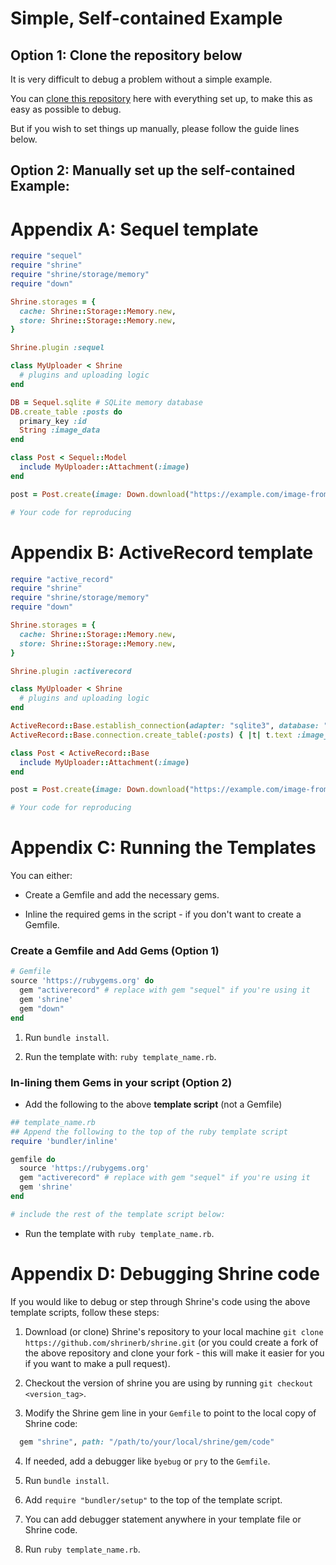 # Simple, Self-contained Example

## Option 1: Clone the repository below

It is very difficult to debug a problem without a simple example.

You can [clone this repository](https://github.com/benkoshy/debugging-shrine-example) here with everything set up, to make this as easy as possible to debug.

But if you wish to set things up manually, please follow the guide lines below.

## Option 2: Manually set up the self-contained Example:


Appendix A: Sequel template
============================

```rb
require "sequel"
require "shrine"
require "shrine/storage/memory"
require "down"

Shrine.storages = {
  cache: Shrine::Storage::Memory.new,
  store: Shrine::Storage::Memory.new,
}

Shrine.plugin :sequel

class MyUploader < Shrine
  # plugins and uploading logic
end

DB = Sequel.sqlite # SQLite memory database
DB.create_table :posts do
  primary_key :id
  String :image_data
end

class Post < Sequel::Model
  include MyUploader::Attachment(:image)
end

post = Post.create(image: Down.download("https://example.com/image-from-internet.jpg"))

# Your code for reproducing
```

Appendix B: ActiveRecord template
=================================

```rb
require "active_record"
require "shrine"
require "shrine/storage/memory"
require "down"

Shrine.storages = {
  cache: Shrine::Storage::Memory.new,
  store: Shrine::Storage::Memory.new,
}

Shrine.plugin :activerecord

class MyUploader < Shrine
  # plugins and uploading logic
end

ActiveRecord::Base.establish_connection(adapter: "sqlite3", database: ":memory:")
ActiveRecord::Base.connection.create_table(:posts) { |t| t.text :image_data }

class Post < ActiveRecord::Base
  include MyUploader::Attachment(:image)
end

post = Post.create(image: Down.download("https://example.com/image-from-internet.jpg"))

# Your code for reproducing
```

Appendix C: Running the Templates
=================================
 
You can either:

* Create a Gemfile and add the necessary gems. 

* Inline the required gems in the script - if you don't want to create a Gemfile.

### Create a Gemfile and Add Gems (Option 1)

```ruby
# Gemfile
source 'https://rubygems.org' do
  gem "activerecord" # replace with gem "sequel" if you're using it
  gem 'shrine'
  gem "down"
end
```

1. Run `bundle install`.

2. Run the template with: `ruby template_name.rb`.

### In-lining them Gems in your script (Option 2)

* Add the following to the above ****template script**** (not a Gemfile)

```ruby
## template_name.rb
## Append the following to the top of the ruby template script
require 'bundler/inline'

gemfile do
  source 'https://rubygems.org'
  gem "activerecord" # replace with gem "sequel" if you're using it
  gem 'shrine'
end

# include the rest of the template script below:
```

* Run the template with `ruby template_name.rb`.

Appendix D: Debugging Shrine code
=================================

If you would like to debug or step through Shrine's code using the above template scripts, follow these steps:

1. Download (or clone) Shrine's repository to your local machine
   `git clone https://github.com/shrinerb/shrine.git` (or you could create a fork of the above repository and clone your fork - this will make it easier for you if you want to make a pull request). 
   
2. Checkout the version of shrine you are using by running `git checkout <version_tag>`.

3. Modify the Shrine gem line in your `Gemfile` to point to the local copy of Shrine code:

```ruby
  gem "shrine", path: "/path/to/your/local/shrine/gem/code" 
```

4. If needed, add a debugger like `byebug` or `pry` to the `Gemfile`.

5. Run `bundle install`.

6. Add `require "bundler/setup"` to the top of the template script.

7. You can add debugger statement anywhere in your template file or Shrine code.

8. Run `ruby template_name.rb`. 

[Github Discussions]: https://github.com/shrinerb/shrine/discussions
[forum]: https://discourse.shrinerb.com
[Shrine code of conduct]: https://github.com/shrinerb/shrine/blob/master/CODE_OF_CONDUCT.md
[libmagic]: https://github.com/threatstack/libmagic
[libvips]: https://github.com/libvips/libvips/wiki
[SQLite]: https://www.sqlite.org
[Design of Shrine]: /doc/design.md#readme
[Creating a New Plugin]: /doc/creating_plugins.md#readme
[Plugin system of Sequel and Roda]: https://twin.github.io/the-plugin-system-of-sequel-and-roda/
[Notes on study of shrine implementation]: https://bibwild.wordpress.com/2018/09/12/notes-on-study-of-shrine-implementation/
